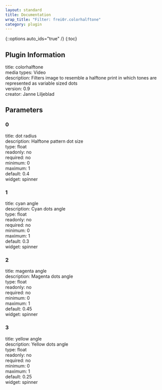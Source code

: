 ```yaml
---
layout: standard
title: Documentation
wrap_title: "Filter: frei0r.colorhalftone"
category: plugin
---
```

{::options auto_ids="true" /}
{:toc}

## Plugin Information

title: colorhalftone  
media types:
Video  
description: Filters image to resemble a halftone print in which tones are represented as variable sized dots  
version: 0.9  
creator: Janne Liljeblad  

## Parameters

### 0

title: dot radius    
description:
Halftone pattern dot size  
type: float  
readonly: no  
required: no  
minimum: 0  
maximum: 1  
default: 0.4  
widget: spinner  

### 1

title: cyan angle    
description:
Cyan dots angle  
type: float  
readonly: no  
required: no  
minimum: 0  
maximum: 1  
default: 0.3  
widget: spinner  

### 2

title: magenta angle    
description:
Magenta dots angle  
type: float  
readonly: no  
required: no  
minimum: 0  
maximum: 1  
default: 0.45  
widget: spinner  

### 3

title: yellow angle    
description:
Yellow dots angle  
type: float  
readonly: no  
required: no  
minimum: 0  
maximum: 1  
default: 0.25  
widget: spinner  

